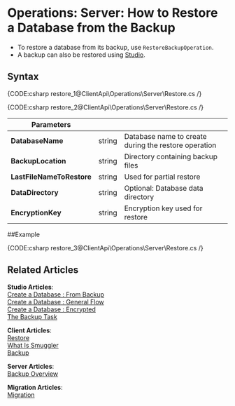 # Operations: Server: How to Restore a Database from the Backup

* To restore a database from its backup, use `RestoreBackupOperation`.  
* A backup can also be restored using [Studio](../../../studio/database/create-new-database/from-backup).  

## Syntax

{CODE:csharp restore_1@ClientApi\Operations\Server\Restore.cs /}

{CODE:csharp restore_2@ClientApi\Operations\Server\Restore.cs /}

| Parameters | | |
| ------------- | ------------- | ----- |
| **DatabaseName** | string | Database name to create during the restore operation |
| **BackupLocation** | string | Directory containing backup files |
| **LastFileNameToRestore** | string | Used for partial restore |
| **DataDirectory** | string | Optional: Database data directory |
| **EncryptionKey** | string | Encryption key used for restore |

##Example

{CODE:csharp restore_3@ClientApi\Operations\Server\Restore.cs /}

## Related Articles

**Studio Articles**:   
[Create a Database : From Backup](../../../studio/server/databases/create-new-database/from-backup)      
[Create a Database : General Flow](../../../studio/server/databases/create-new-database/general-flow)           
[Create a Database : Encrypted](../../../studio/server/databases/create-new-database/encrypted)        
[The Backup Task](../../../studio/database/tasks/backup-task)      

**Client Articles**:  
[Restore](../../../client-api/operations/maintenance/backup/restore)   
[What Is Smuggler](../../../client-api/smuggler/what-is-smuggler)   
[Backup](../../../client-api/operations/maintenance/backup/backup)

**Server Articles**:  
[Backup Overview](../../../server/ongoing-tasks/backup-overview)

**Migration Articles**:  
[Migration](../../../migration/server/data-migration) 
